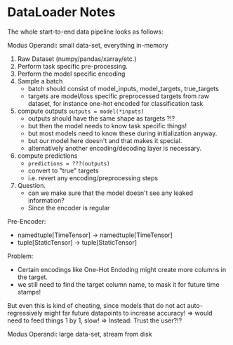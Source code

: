 # DataLoader Notes

The whole start-to-end data pipeline looks as follows:

Modus Operandi: small data-set, everything in-memory

1. Raw Dataset (numpy/pandas/xarray/etc.)
2. Perform task specific pre-processing.
3. Perform the model specific encoding
4. Sample a batch
   - batch should consist of model_inputs, model_targets, true_targets
   - targets are model/loss specific preprocessed targets from raw dataset, for instance
     one-hot encoded for classification task
5. compute outputs `outputs = model(*inputs)`
   - outputs should have the same shape as targets ?!?
   - but then the model needs to know task specific things!
   - but most models need to know these during initialization anyway.
   - but our model here doesn't and that makes it special.
   - alternatively another encoding/decoding layer is necessary.
6. compute predictions
   - `predictions = ???(outputs)`
   - convert to "true" targets
   - i.e. revert any encoding/preprocessing steps
7. Question.
   - can we make sure that the model doesn't see any leaked information?
   - Since the encoder is regular

Pre-Encoder:

- namedtuple[TimeTensor] -> namedtuple[TimeTensor]
- tuple[StaticTensor] -> tuple[StaticTensor]

Problem:

- Certain encodings like One-Hot Endoding might create more columns in the target.
- we still need to find the target column name, to mask it for future time stamps!

But even this is kind of cheating, since models that do not act auto-regressively might
far future datapoints to increase accuracy!
=> would need to feed things 1 by 1, slow!
=> Instead: Trust the user?!?

Modus Operandi: large data-set, stream from disk
